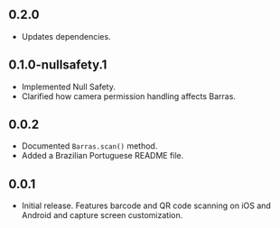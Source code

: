 ## 0.2.0

* Updates dependencies.

## 0.1.0-nullsafety.1

* Implemented Null Safety.
* Clarified how camera permission handling affects Barras.

## 0.0.2

* Documented `Barras.scan()` method.
* Added a Brazilian Portuguese README file.

## 0.0.1

* Initial release. Features barcode and QR code scanning on iOS and Android and capture screen customization.
